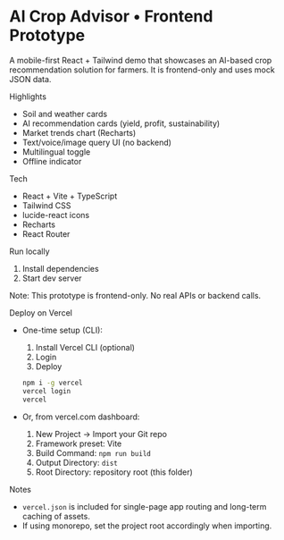 # AI Crop Advisor • Frontend Prototype

A mobile-first React + Tailwind demo that showcases an AI-based crop recommendation solution for farmers. It is frontend-only and uses mock JSON data.

Highlights
- Soil and weather cards
- AI recommendation cards (yield, profit, sustainability)
- Market trends chart (Recharts)
- Text/voice/image query UI (no backend)
- Multilingual toggle
- Offline indicator

Tech
- React + Vite + TypeScript
- Tailwind CSS
- lucide-react icons
- Recharts
- React Router

Run locally
1. Install dependencies
2. Start dev server

Note: This prototype is frontend-only. No real APIs or backend calls.

Deploy on Vercel
- One-time setup (CLI):
	1) Install Vercel CLI (optional)
	2) Login
	3) Deploy

	```bash
	npm i -g vercel
	vercel login
	vercel
	```

- Or, from vercel.com dashboard:
	1) New Project → Import your Git repo
	2) Framework preset: Vite
	3) Build Command: `npm run build`
	4) Output Directory: `dist`
	5) Root Directory: repository root (this folder)

Notes
- `vercel.json` is included for single-page app routing and long-term caching of assets.
- If using monorepo, set the project root accordingly when importing.